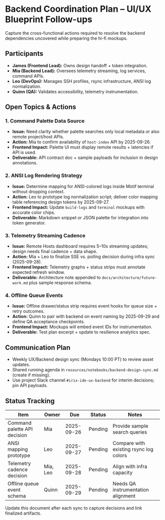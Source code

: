 # Backend Coordination Plan – UI/UX Blueprint Follow-ups

Capture the cross-functional actions required to resolve the backend dependencies uncovered while preparing the hi-fi mockups.

## Participants
- **James (Frontend Lead):** Owns design handoff + token integration.
- **Mia (Backend Lead):** Oversees telemetry streaming, log services, command APIs.
- **Leo (DevOps):** Manages SSH profiles, rsync infrastructure, ANSI log normalization.
- **Quinn (QA):** Validates accessibility, telemetry instrumentation.

## Open Topics & Actions

### 1. Command Palette Data Source
- **Issue:** Need clarity whether palette searches only local metadata or also remote project/host APIs.
- **Action:** Mia to confirm availability of `host-index` API by 2025-09-26.
- **Frontend Impact:** Palette UI must display remote results + latencies if API is used.
- **Deliverable:** API contract doc + sample payloads for inclusion in design annotations.

### 2. ANSI Log Rendering Strategy
- **Issue:** Determine mapping for ANSI-colored logs inside Motif terminal without dropping context.
- **Action:** Leo to prototype log normalization script; deliver color mapping table referencing design tokens by 2025-09-27.
- **Frontend Impact:** Update `build-logs` and `terminal` mockups with accurate color chips.
- **Deliverable:** Markdown snippet or JSON palette for integration into token generator.

### 3. Telemetry Streaming Cadence
- **Issue:** Remote Hosts dashboard requires 5–10s streaming updates; design needs final cadence + data shape.
- **Action:** Mia + Leo to finalize SSE vs. polling decision during infra sync (2025-09-28).
- **Frontend Impact:** Telemetry graphs + status strips must annotate expected refresh window.
- **Deliverable:** Architecture note appended to `docs/architecture/future-work.md` plus sample response schema.

### 4. Offline Queue Events
- **Issue:** Offline drawer/status strip requires event hooks for queue size + retry outcomes.
- **Action:** Quinn to pair with backend on event naming by 2025-09-29 and define QA acceptance checkpoints.
- **Frontend Impact:** Mockups will embed event IDs for instrumentation.
- **Deliverable:** Test plan excerpt + update to resilience analytics spec.

## Communication Plan
- Weekly UX/Backend design sync (Mondays 10:00 PT) to review asset updates.
- Shared running agenda in `resources/notebooks/backend-design-sync.md` (create if missing).
- Use project Slack channel `#irix-ide-ux-backend` for interim decisions; pin API payloads.

## Status Tracking
| Item | Owner | Due | Status | Notes |
|------|-------|-----|--------|-------|
| Command palette API decision | Mia | 2025-09-26 | Pending | Provide sample search queries |
| ANSI mapping prototype | Leo | 2025-09-27 | Pending | Compare with existing rsync log colors |
| Telemetry cadence decision | Mia, Leo | 2025-09-28 | Pending | Align with infra capacity |
| Offline queue event schema | Quinn | 2025-09-29 | Pending | Needs QA instrumentation alignment |

Update this document after each sync to capture decisions and link finalized artifacts.
